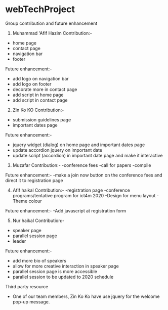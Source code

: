 # webTechProject

Group contribution and future enhancement

1. Muhammad 'Afif Hazim
Contribution:-
- home page
- contact page
- navigation bar
- footer

Future enhancement:-
- add logo on navigation bar
- add logo on footer
- decorate more in contact page
- add script in home page
- add script in contact page

2. Zin Ko KO
Contribution:-
- submission guidelines page
- important dates page

Future enhancement:-
- jquery widget (dialog) on home page and important dates page
- update accordion jquery on important date
- update script (accordion) in important date page and make it interactive 

3. Muzafar
Contribution:-
-conference fees
-call for papers
-compile

Future enhancement:-
-make a join now button on the conference fees and direct it to registration page

4. Afif haikal
Contribution:-
-registration page
-conference programs/tentative program for ict4m 2020
-Design for menu layout
-Theme colour 

Future enhancement:-
-Add javascript at registration form

5. Nur haikal
Contribution:-
- speaker page
- parallel session page
- leader

Future enhancement:-
- add more bio of speakers
- allow for more creative interaction in speaker page
- parallel session page is more accessible
- parallel session to be updated to 2020 schedule



Third party resource
 - One of our team members, Zin Ko Ko have use jquery for the welcome pop-up message.




